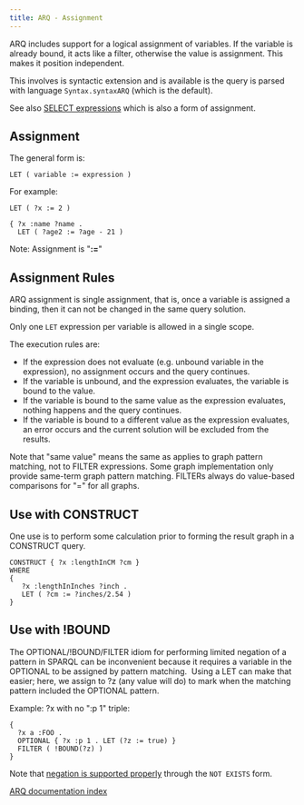 ```yaml
---
title: ARQ - Assignment
---
```


ARQ includes support for a logical assignment of variables. If the variable is
already bound, it acts like a filter, otherwise the value is assignment.
This makes it position independent.

This involves is syntactic extension and is available is the query
is parsed with language `Syntax.syntaxARQ` (which is the default).

See also [SELECT expressions](select_expr.html) which is also a
form of assignment.

## Assignment

The general form is:

    LET ( variable := expression )

For example:

    LET ( ?x := 2 )

    { ?x :name ?name .
      LET ( ?age2 := ?age - 21 )

Note: Assignment is "**:=**"

## Assignment Rules

ARQ assignment is single assignment, that is, once a variable is
assigned a binding, then it can not be changed in the same query
solution.

Only one `LET` expression per variable is allowed in a single
scope.

The execution rules are:

-   If the expression does not evaluate (e.g. unbound variable in
    the expression), no assignment occurs and the query continues.
-   If the variable is unbound, and the expression evaluates, the
    variable is bound to the value.
-   If the variable is bound to the same value as the expression
    evaluates, nothing happens and the query continues.
-   If the variable is bound to a different value as the expression
    evaluates, an error occurs and the current solution will be
    excluded from the results.

Note that "same value" means the same as applies to graph pattern
matching, not to FILTER expressions. Some graph implementation only
provide same-term graph pattern matching. FILTERs always do
value-based comparisons for "=" for all graphs.

## Use with CONSTRUCT

One use is to perform some calculation prior to forming the result
graph in a CONSTRUCT query.

    CONSTRUCT { ?x :lengthInCM ?cm }
    WHERE
    {
       ?x :lengthInInches ?inch .
       LET ( ?cm := ?inches/2.54 )
    }

## Use with !BOUND

The OPTIONAL/!BOUND/FILTER idiom for performing limited negation of
a pattern in SPARQL can be inconvenient because it requires a
variable in the OPTIONAL to be assigned by pattern matching.  Using
a LET can make that easier; here, we assign to ?z (any value will
do) to mark when the matching pattern included the OPTIONAL
pattern.

Example: ?x with no ":p 1" triple:

    {
      ?x a :FOO .
      OPTIONAL { ?x :p 1 . LET (?z := true) }
      FILTER ( !BOUND(?z) )
    }

Note that [negation is supported properly](negation.html) through
the `NOT EXISTS` form.

[ARQ documentation index](index.html)
